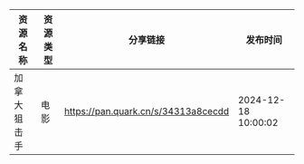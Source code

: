 | 资源名称   | 资源类型 | 分享链接                                | 发布时间                |
| ------ | ---- | ----------------------------------- | ------------------- |
| 加拿大狙击手 | 电影   | https://pan.quark.cn/s/34313a8cecdd | 2024-12-18 10:00:02 |
